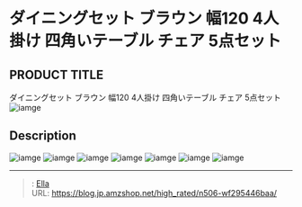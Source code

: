 # ダイニングセット ブラウン 幅120 4人掛け 四角いテーブル チェア 5点セット


## PRODUCT TITLE 

ダイニングセット ブラウン 幅120 4人掛け 四角いテーブル チェア 5点セット![iamge](https://b2bfiles1.gigab2b.cn/image/wkseller/7404/WF192513餐桌/20210820_4129add3b9a223ce8cb9f399de72a53a.jpg)

## Description











![iamge](https://b2bfiles1.gigab2b.cn/image/wkseller/7404/WF192513餐桌/20210820_1e2150d41206fcabd66173075592ec77.jpg)
![iamge](https://b2bfiles1.gigab2b.cn/image/wkseller/7404/WF192513餐桌/20210820_aeb5f02b3e9e64afc4ad66bdf3112309.jpg)
![iamge](https://b2bfiles1.gigab2b.cn/image/wkseller/7404/WF192513餐桌/20210820_c5343cb135115bc8136319bb18dc490e.jpg)
![iamge](https://b2bfiles1.gigab2b.cn/image/wkseller/7404/WF192513餐桌/20210820_dfd3a8621c237f1a53031a908c9cdb84.jpg)
![iamge](https://b2bfiles1.gigab2b.cn/image/wkseller/7404/WF192513餐桌/20210820_0432779d86938ceb52e6895cae14addd.jpg)
![iamge](nan)
![iamge](nan)


---

> : [Ella](https://blog.jp.amzshop.net/)  
> URL: https://blog.jp.amzshop.net/high_rated/n506-wf295446baa/  

